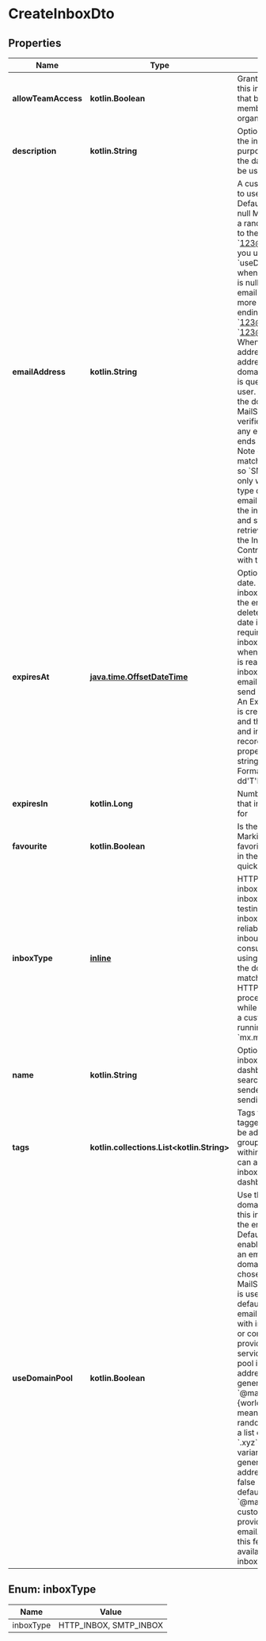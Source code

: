 
# CreateInboxDto

## Properties
Name | Type | Description | Notes
------------ | ------------- | ------------- | -------------
**allowTeamAccess** | **kotlin.Boolean** | Grant team access to this inbox and the emails that belong to it for team members of your organization. |  [optional]
**description** | **kotlin.String** | Optional description of the inbox for labelling purposes. Is shown in the dashboard and can be used with |  [optional]
**emailAddress** | **kotlin.String** | A custom email address to use with the inbox. Defaults to null. When null MailSlurp will assign a random email address to the inbox such as &#x60;123@mailslurp.com&#x60;. If you use the &#x60;useDomainPool&#x60; option when the email address is null it will generate an email address with a more varied domain ending such as &#x60;123@mailslurp.info&#x60; or &#x60;123@mailslurp.biz&#x60;. When a custom email address is provided the address is split into a domain and the domain is queried against your user. If you have created the domain in the MailSlurp dashboard and verified it you can use any email address that ends with the domain. Note domain types must match the inbox type - so &#x60;SMTP&#x60; inboxes will only work with &#x60;SMTP&#x60; type domains. Send an email to this address and the inbox will receive and store it for you. To retrieve the email use the Inbox and Email Controller endpoints with the inbox ID. |  [optional]
**expiresAt** | [**java.time.OffsetDateTime**](java.time.OffsetDateTime) | Optional inbox expiration date. If null then this inbox is permanent and the emails in it won&#39;t be deleted. If an expiration date is provided or is required by your plan the inbox will be closed when the expiration time is reached. Expired inboxes still contain their emails but can no longer send or receive emails. An ExpiredInboxRecord is created when an inbox and the email address and inbox ID are recorded. The expiresAt property is a timestamp string in ISO DateTime Format yyyy-MM-dd&#39;T&#39;HH:mm:ss.SSSXXX. |  [optional]
**expiresIn** | **kotlin.Long** | Number of milliseconds that inbox should exist for |  [optional]
**favourite** | **kotlin.Boolean** | Is the inbox a favorite. Marking an inbox as a favorite is typically done in the dashboard for quick access or filtering |  [optional]
**inboxType** | [**inline**](#InboxTypeEnum) | HTTP (default) or SMTP inbox type. HTTP inboxes are best for testing while SMTP inboxes are more reliable for public inbound email consumption. When using custom domains the domain type must match the inbox type. HTTP inboxes are processed by AWS SES while SMTP inboxes use a custom mail server running at &#x60;mx.mailslurp.com&#x60;. |  [optional]
**name** | **kotlin.String** | Optional name of the inbox. Displayed in the dashboard for easier search and used as the sender name when sending emails. |  [optional]
**tags** | **kotlin.collections.List&lt;kotlin.String&gt;** | Tags that inbox has been tagged with. Tags can be added to inboxes to group different inboxes within an account. You can also search for inboxes by tag in the dashboard UI. |  [optional]
**useDomainPool** | **kotlin.Boolean** | Use the MailSlurp domain name pool with this inbox when creating the email address. Defaults to null. If enabled the inbox will be an email address with a domain randomly chosen from a list of the MailSlurp domains. This is useful when the default &#x60;@mailslurp.com&#x60; email addresses used with inboxes are blocked or considered spam by a provider or receiving service. When domain pool is enabled an email address will be generated ending in &#x60;@mailslurp.{world,info,xyz,...}&#x60; . This means a TLD is randomly selecting from a list of &#x60;.biz&#x60;, &#x60;.info&#x60;, &#x60;.xyz&#x60; etc to add variance to the generated email addresses. When null or false MailSlurp uses the default behavior of &#x60;@mailslurp.com&#x60; or custom email address provided by the emailAddress field. Note this feature is only available for &#x60;HTTP&#x60; inbox types. |  [optional]


<a name="InboxTypeEnum"></a>
## Enum: inboxType
Name | Value
---- | -----
inboxType | HTTP_INBOX, SMTP_INBOX



